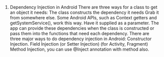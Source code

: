 1. Dependency Injection in Android
	There are three ways for a class to get an object it needs:
		The class constructs the dependency it needs
		Grab it from somewhere else. Some Android APIs, such as Context getters and getSystemService(), work this way.
		Have it supplied as a parameter. The app can provide these dependencies when the class is constructed or 
			pass them into the functions that need each dependency.
	There are three major ways to do dependency injection in Android:
		Constructor Injection. 
		Field Injection (or Setter Injection) (for Activity, Fragment)
		Method Injection, you can use @Inject annotation with method also.